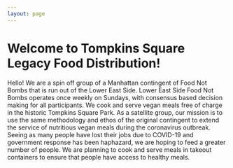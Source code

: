 ```yaml
---
layout: page
---
```


# Welcome to Tompkins Square Legacy Food Distribution!
Hello! We are a spin off group of a Manhattan contingent of Food Not Bombs that is run out of the Lower East Side. Lower East Side Food Not Bombs operates once weekly on Sundays, with consensus based decision making for all participants. We cook and serve vegan meals free of charge in the historic Tompkins Square Park. As a satellite group, our mission is to use the same methodology and ethos of the original contingent to extend the service of nutritious vegan meals during the coronavirus outbreak. Seeing as many people have lost their jobs due to COVID-19 and government response has been haphazard, we are hoping to feed a greater number of people. We are planning to cook and serve meals in takeout containers to ensure that people have access to healthy meals.
